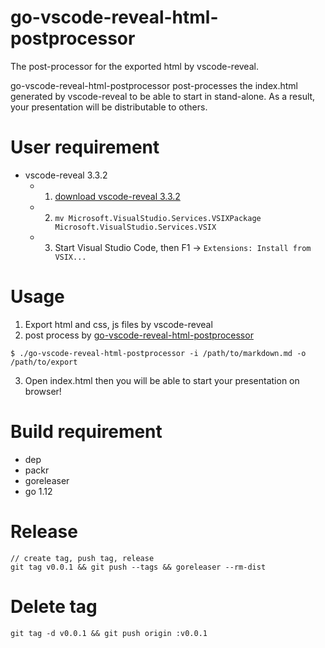 # go-vscode-reveal-html-postprocessor

The post-processor for the exported html by vscode-reveal.

go-vscode-reveal-html-postprocessor post-processes the index.html generated by vscode-reveal to be able to start in stand-alone. 
As a result, your presentation will be distributable to others.

# User requirement

 - vscode-reveal 3.3.2
   - 1. [download vscode-reveal 3.3.2](https://evilz.gallery.vsassets.io/_apis/public/gallery/publisher/evilz/extension/vscode-reveal/3.3.2/assetbyname/Microsoft.VisualStudio.Services.VSIXPackage)
   - 2. `mv Microsoft.VisualStudio.Services.VSIXPackage Microsoft.VisualStudio.Services.VSIX`
   - 3. Start Visual Studio Code, then F1 -> `Extensions: Install from VSIX...`

# Usage

1. Export html and css, js files by vscode-reveal
2. post process by [go-vscode-reveal-html-postprocessor](https://github.com/xshoji/go-vscode-reveal-html-postprocessor/releases)

```
$ ./go-vscode-reveal-html-postprocessor -i /path/to/markdown.md -o /path/to/export
```

3. Open index.html then you will be able to start your presentation on browser!

# Build requirement

 - dep
 - packr
 - goreleaser
 - go 1.12

# Release

```
// create tag, push tag, release
git tag v0.0.1 && git push --tags && goreleaser --rm-dist
```

# Delete tag

```
git tag -d v0.0.1 && git push origin :v0.0.1
```